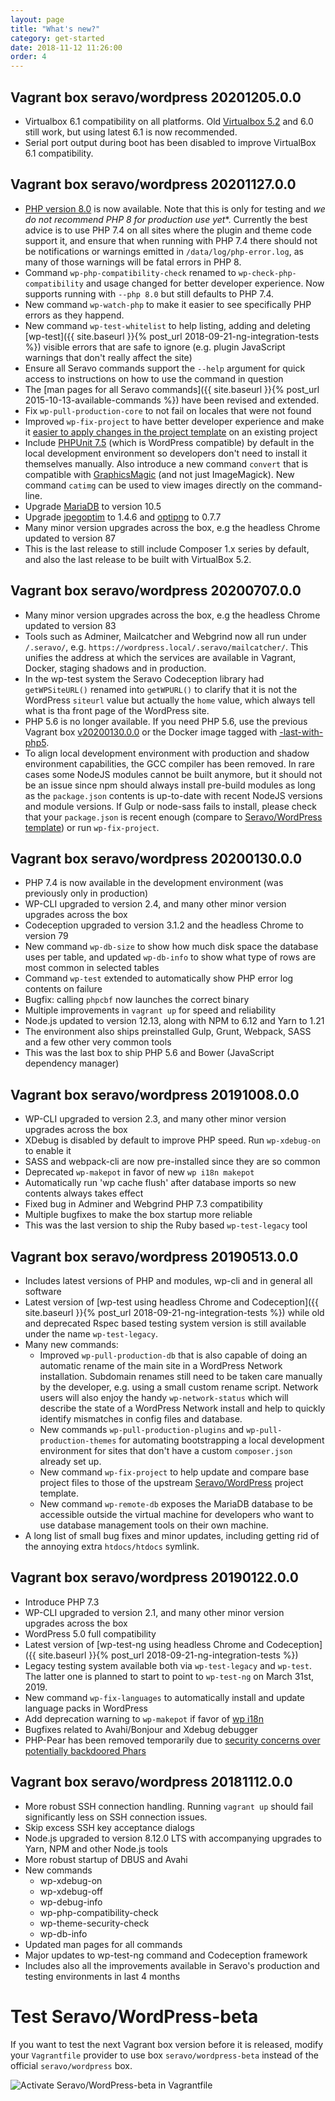 ```yaml
---
layout: page
title: "What's new?"
category: get-started
date: 2018-11-12 11:26:00
order: 4
---
```

## Vagrant box seravo/wordpress 20201205.0.0

* Virtualbox 6.1 compatibility on all platforms. Old [Virtualbox 5.2](https://www.virtualbox.org/wiki/Download_Old_Builds_5_2) and 6.0 still work, but using latest 6.1 is now recommended.
* Serial port output during boot has been disabled to improve VirtualBox 6.1 compatibility.

## Vagrant box seravo/wordpress 20201127.0.0

* [PHP version 8.0](https://seravo.com/blog/whats-new-in-php8/) is now available. Note that this is only for testing and *we do not recommend PHP 8 for production use yet**. Currently the best advice is to use PHP 7.4 on all sites where the plugin and theme code support it, and ensure that when running with PHP 7.4 there should not be notifications or warnings emitted in `/data/log/php-error.log`, as many of those warnings will be fatal errors in PHP 8.
* Command `wp-php-compatibility-check` renamed to `wp-check-php-compatibility` and usage changed for better developer experience. Now supports running with `--php 8.0` but still defaults to PHP 7.4.
* New command `wp-watch-php` to make it easier to see specifically PHP errors as they happend.
* New command `wp-test-whitelist` to help listing, adding and deleting [wp-test]({{ site.baseurl }}{% post_url 2018-09-21-ng-integration-tests %}) visible errors that are safe to ignore (e.g. plugin JavaScript warnings that don't really affect the site)
* Ensure all Seravo commands support the `--help` argument for quick access to instructions on how to use the command in question
* The [man pages for all Seravo commands]({{ site.baseurl }}{% post_url 2015-10-13-available-commands %}) have been revised and extended.
* Fix `wp-pull-production-core` to not fail on locales that were not found
* Improved `wp-fix-project` to have better developer experience and make it [easier to apply changes in the project template](https://github.com/Seravo/wordpress/commits) on an existing project
* Include [PHPUnit 7.5](https://phpunit.de/) (which is WordPress compatible) by default in the local development environment so developers don't need to install it themselves manually. Also introduce a new command `convert` that is compatible with [GraphicsMagic](http://www.graphicsmagick.org/) (and not just ImageMagick). New command `catimg` can be used to view images directly on the command-line.
* Upgrade [MariaDB](https://mariadb.org/) to version 10.5
* Upgrade [jpegoptim](https://github.com/tjko/jpegoptim) to 1.4.6 and [optipng](http://optipng.sourceforge.net/) to 0.7.7
* Many minor version upgrades across the box, e.g the headless Chrome updated to version 87
* This is the last release to still include Composer 1.x series by default, and also the last release to be built with VirtualBox 5.2.

## Vagrant box seravo/wordpress 20200707.0.0

* Many minor version upgrades across the box, e.g the headless Chrome updated to version 83
* Tools such as Adminer, Mailcatcher and Webgrind now all run under `/.seravo/`, e.g. `https://wordpress.local/.seravo/mailcatcher/`. This unifies the address at which the services are available in Vagrant, Docker, staging shadows and in production.
* In the wp-test system the Seravo Codeception library had `getWPSiteURL()` renamed into `getWPURL()` to clarify that it is not the WordPress `siteurl` value but actually the `home` value, which always tell what is tha front page of the WordPress site.
* PHP 5.6 is no longer available. If you need PHP 5.6, use the previous Vagrant box [v20200130.0.0](https://app.vagrantup.com/seravo/boxes/wordpress/versions/20200130.0.0)  or the Docker image tagged with [-last-with-php5](https://hub.docker.com/r/seravo/wordpress/tags).
* To align local development environment with production and shadow environment capabilities, the GCC compiler has been removed. In rare cases some NodeJS modules cannot be built anymore, but it should not be an issue since npm should always install pre-build modules as long as the `package.json` contents is up-to-date with recent NodeJS versions and module versions. If Gulp or node-sass fails to install, please check that your `package.json` is recent enough (compare to [Seravo/WordPress template](https://github.com/Seravo/wordpress/blob/master/package.json)) or run `wp-fix-project`.

## Vagrant box seravo/wordpress 20200130.0.0

* PHP 7.4 is now available in the development environment (was previously only in production)
* WP-CLI upgraded to version 2.4, and many other minor version upgrades across the box
* Codeception upgraded to version 3.1.2 and the headless Chrome to version 79
* New command `wp-db-size` to show how much disk space the database uses per table, and updated `wp-db-info` to show what type of rows are most common in selected tables
* Command `wp-test` extended to automatically show PHP error log contents on failure
* Bugfix: calling `phpcbf` now launches the correct binary
* Multiple improvements in `vagrant up` for speed and reliability
* Node.js updated to version 12.13, along with NPM to 6.12 and Yarn to 1.21
* The environment also ships preinstalled Gulp, Grunt, Webpack, SASS and a few other very common tools
* This was the last box to ship PHP 5.6 and Bower (JavaScript dependency manager)

## Vagrant box seravo/wordpress 20191008.0.0

* WP-CLI upgraded to version 2.3, and many other minor version upgrades across the box
* XDebug is disabled by default to improve PHP speed. Run `wp-xdebug-on` to enable it
* SASS and webpack-cli are now pre-installed since they are so common
* Deprecated `wp-makepot` in favor of new `wp i18n makepot`
* Automatically run 'wp cache flush' after database imports so new contents always takes effect
* Fixed bug in Adminer and Webgrind PHP 7.3 compatibility
* Multiple bugfixes to make the box startup more reliable
* This was the last version to ship the Ruby based `wp-test-legacy` tool

## Vagrant box seravo/wordpress 20190513.0.0

* Includes latest versions of PHP and modules, wp-cli and in general all software
* Latest version of [wp-test using headless Chrome and Codeception]({{ site.baseurl }}{% post_url 2018-09-21-ng-integration-tests %}) while old and deprecated Rspec based testing system version is still available under the name `wp-test-legacy`.
* Many new commands:
  * Improved `wp-pull-production-db` that is also capable of doing an automatic rename of the main site in a WordPress Network installation. Subdomain renames still need to be taken care manually by the developer, e.g. using a small custom rename script. Network users will also enjoy the handy `wp-network-status` which will describe the state of a WordPress Network install and help to quickly identify mismatches in config files and database.
  * New commands `wp-pull-production-plugins` and `wp-pull-production-themes` for automating bootstrapping a local development environment for sites that don't have a custom `composer.json` already set up.
  * New command `wp-fix-project` to help update and compare base project files to those of the upstream [Seravo/WordPress](https://github.com/Seravo/wordpress) project template.
  * New command `wp-remote-db` exposes the MariaDB database to be accessible outside the virtual machine for developers who want to use database management tools on their own machine.
* A long list of small bug fixes and minor updates, including getting rid of the annoying extra `htdocs/htdocs` symlink.

## Vagrant box seravo/wordpress 20190122.0.0

* Introduce PHP 7.3
* WP-CLI upgraded to version 2.1, and many other minor version upgrades across the box
* WordPress 5.0 full compatibility
* Latest version of [wp-test-ng using headless Chrome and Codeception]({{ site.baseurl }}{% post_url 2018-09-21-ng-integration-tests %})
* Legacy testing system available both via `wp-test-legacy` and `wp-test`. The latter one is planned to start to point to `wp-test-ng` on March 31st, 2019.
* New command `wp-fix-languages` to automatically install and update language packs in WordPress
* Add deprecation warning to `wp-makepot` if favor of [wp i18n](https://developer.wordpress.org/cli/commands/i18n/)
* Bugfixes related to Avahi/Bonjour and Xdebug debugger
* PHP-Pear has been removed temporarily due to [security concerns over potentially backdoored Phars](https://twitter.com/pear/status/1086634389465956352)

## Vagrant box seravo/wordpress 20181112.0.0

* More robust SSH connection handling. Running `vagrant up` should fail significantly less on SSH connection issues.
* Skip excess SSH key acceptance dialogs
* Node.js upgraded to version 8.12.0 LTS with accompanying upgrades to Yarn, NPM and other Node.js tools
* More robust startup of DBUS and Avahi
* New commands
    * wp-xdebug-on
    * wp-xdebug-off
    * wp-debug-info
    * wp-php-compatibility-check
    * wp-theme-security-check
    * wp-db-info
* Updated man pages for all commands
* Major updates to wp-test-ng command and Codeception framework
* Includes also all the improvements available in Seravo's production and testing environments in last 4 months

# Test Seravo/WordPress-beta

If you want to test the next Vagrant box version before it is released, modify your `Vagrantfile` provider to use box `seravo/wordpress-beta` instead of the official `seravo/wordpress` box.

![Activate Seravo/WordPress-beta in Vagrantfile]({{site.baseurl}}/images/seravo-wordpress-beta.png)
